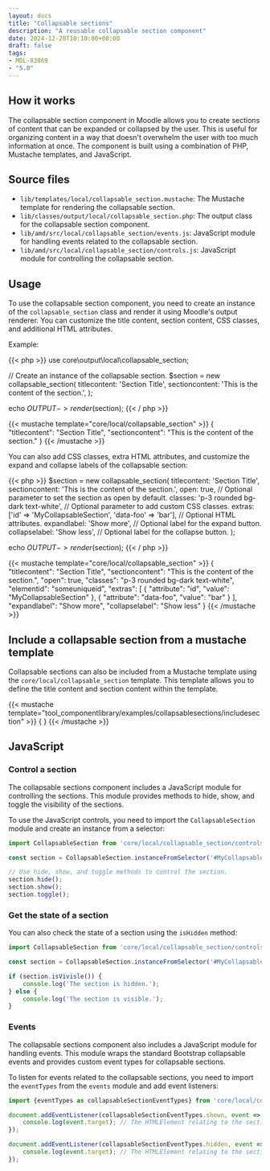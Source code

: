 ```yaml
---
layout: docs
title: "Collapsable sections"
description: "A reusable collapsable section component"
date: 2024-12-20T10:10:00+08:00
draft: false
tags:
- MDL-83869
- "5.0"
---
```


## How it works

The collapsable section component in Moodle allows you to create sections of content that can be expanded or collapsed by the user. This is useful for organizing content in a way that doesn't overwhelm the user with too much information at once. The component is built using a combination of PHP, Mustache templates, and JavaScript.

## Source files

- `lib/templates/local/collapsable_section.mustache`: The Mustache template for rendering the collapsable section.
- `lib/classes/output/local/collapsable_section.php`: The output class for the collapsable section component.
- `lib/amd/src/local/collapsable_section/events.js`: JavaScript module for handling events related to the collapsable section.
- `lib/amd/src/local/collapsable_section/controls.js`: JavaScript module for controlling the collapsable section.

## Usage

To use the collapsable section component, you need to create an instance of the `collapsable_section` class and render it using Moodle's output renderer. You can customize the title content, section content, CSS classes, and additional HTML attributes.

Example:

{{< php >}}
use core\output\local\collapsable_section;

// Create an instance of the collapsable section.
$section = new collapsable_section(
    titlecontent: 'Section Title',
    sectioncontent: 'This is the content of the section.',
);

echo $OUTPUT->render($section);
{{< / php >}}

{{< mustache template="core/local/collapsable_section" >}}
    {
        "titlecontent": "Section Title",
        "sectioncontent": "This is the content of the section."
    }
{{< /mustache >}}

You can also add CSS classes, extra HTML attributes, and customize the expand and collapse labels of the collapsable section:

{{< php >}}
$section = new collapsable_section(
    titlecontent: 'Section Title',
    sectioncontent: 'This is the content of the section.',
    open: true, // Optional parameter to set the section as open by default.
    classes: 'p-3 rounded bg-dark text-white', // Optional parameter to add custom CSS classes.
    extras: ['id' => 'MyCollapsableSection', 'data-foo' => 'bar'], // Optional HTML attributes.
    expandlabel: 'Show more', // Optional label for the expand button.
    collapselabel: 'Show less', // Optional label for the collapse button.
);

echo $OUTPUT->render($section);
{{< / php >}}

{{< mustache template="core/local/collapsable_section" >}}
    {
        "titlecontent": "Section Title",
        "sectioncontent": "This is the content of the section.",
        "open": true,
        "classes": "p-3 rounded bg-dark text-white",
        "elementid": "someuniqueid",
        "extras": [
            {
                "attribute": "id",
                "value": "MyCollapsableSection"
            },
            {
                "attribute": "data-foo",
                "value": "bar"
            }
        ],
        "expandlabel": "Show more",
        "collapselabel": "Show less"
    }
{{< /mustache >}}

## Include a collapsable section from a mustache template

Collapsable sections can also be included from a Mustache template using the `core/local/collapsable_section` template. This template allows you to define the title content and section content within the template.

{{< mustache template="tool_componentlibrary/examples/collapsablesections/includesection" >}}
    {
    }
{{< /mustache >}}

## JavaScript

### Control a section

The collapsable sections component includes a JavaScript module for controlling the sections. This module provides methods to hide, show, and toggle the visibility of the sections.

To use the JavaScript controls, you need to import the `CollapsableSection` module and create an instance from a selector:

```javascript
import CollapsableSection from 'core/local/collapsable_section/controls';

const section = CollapsableSection.instanceFromSelector('#MyCollapsableSection');

// Use hide, show, and toggle methods to control the section.
section.hide();
section.show();
section.toggle();
```

### Get the state of a section

You can also check the state of a section using the `isHidden` method:

```javascript
import CollapsableSection from 'core/local/collapsable_section/controls';

const section = CollapsableSection.instanceFromSelector('#MyCollapsableSection');

if (section.isVivisle()) {
    console.log('The section is hidden.');
} else {
    console.log('The section is visible.');
}
```

### Events

The collapsable sections component also includes a JavaScript module for handling events. This module wraps the standard Bootstrap collapsable events and provides custom event types for collapsable sections.

To listen for events related to the collapsable sections, you need to import the `eventTypes` from the `events` module and add event listeners:

```javascript
import {eventTypes as collapsableSectionEventTypes} from 'core/local/collapsable_section/events';

document.addEventListener(collapsableSectionEventTypes.shown, event => {
    console.log(event.target); // The HTMLElement relating to the section that was shown.
});

document.addEventListener(collapsableSectionEventTypes.hidden, event => {
    console.log(event.target); // The HTMLElement relating to the section that was hidden.
});
```
